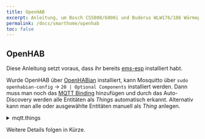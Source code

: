 ```yaml
---
title: OpenHAB
excerpt: Anleitung, um Bosch CS5800/6800i und Buderus WLW176/186 Wärmepumpen in OpenHAB einzubinden
permalink: /docs/smarthome/openhab
toc: false
---
```


## OpenHAB

Diese Anleitung setzt voraus, dass ihr bereits [ems-esp](/docs/smarthome/) installiert habt.

Wurde OpenHAB über [OpenHABian](https://www.openhab.org/docs/installation/openhabian.html) installiert, kann Mosquitto über `sudo openhabian-config` -> `20 | Optional Components` installiert werden.
Dann muss man noch das [MQTT Binding](https://www.openhab.org/addons/bindings/mqtt/) hinzufügen und durch das Auto-Discovery werden alle Entitäten als _Things_ automatisch erkannt.
Alternativ kann man alle oder ausgewählte Entitäten manuell als _Thing_ anlegen.

<details>
    <summary>mqtt.things</summary>
{% capture mqtt_things %}

```java
Bridge mqtt:broker:myMQTTBroker "My MQTT server"
[
    host="192.168.178.20",
    clientID="myMQTTClient"
]

Thing mqtt:topic:emsesp "Heatpump" (mqtt:broker:myMQTTBroker) [ availabilityTopic="ems-esp/status", payloadAvailable="online", payloadNotAvailable="offline" ] {
Channels:
Type number : TxFails "TX Fails" [stateTopic="ems-esp/heartbeat", transformationPattern="JSONPATH:$.txfails"]
Type number : NrgTotal "Energy Total" [stateTopic="ems-esp/boiler_data", transformationPattern="JSONPATH:$.nrgtotal"]
Type number : NrgWwTotal "Energy Warm Water Total" [stateTopic="ems-esp/boiler_data", transformationPattern="JSONPATH:$.dhw.nrg"]
Type number : NrgHeatingTotal "Energy Heating Total" [stateTopic="ems-esp/boiler_data", transformationPattern="JSONPATH:$.nrgsuppheating"]
Type number : MeterTotal "Meter Total" [stateTopic="ems-esp/boiler_data", transformationPattern="JSONPATH:$.metertotal"]
Type number : PowerCons "Power Consumption" [stateTopic="ems-esp/boiler_data", transformationPattern="JSONPATH:$.hppower"]
Type number : NrgConsHeatingTotal "Energy Consumption Heating Total" [stateTopic="ems-esp/boiler_data", transformationPattern="JSONPATH:$.nrgconscompheating"]
Type number : NrgConsWarmWaterTotal "Energy Consumption Warm Water Total" [stateTopic="ems-esp/boiler_data", transformationPattern="JSONPATH:$.dhw.meter"]
Type number : Modulation "Modulation" [stateTopic="ems-esp/boiler_data", transformationPattern="JSONPATH:$.curburnpow"]
Type number : OutdoorTemp "Outdoor Temperature" [stateTopic="ems-esp/boiler_data", transformationPattern="JSONPATH:$.outdoortemp"]
Type number : SelectedFlowTemp "Selected Flow Temperature" [stateTopic="ems-esp/boiler_data", transformationPattern="JSONPATH:$.selflowtemp"]
Type number : CurrFlowTemp "Current Flow Temperature" [stateTopic="ems-esp/boiler_data", transformationPattern="JSONPATH:$.curflowtemp"]
Type number : ReturnTemp "Return Temperature" [stateTopic="ems-esp/boiler_data", transformationPattern="JSONPATH:$.rettemp"]
Type number : CarrierReturn "Heat Carrier Return (TC0)" [stateTopic="ems-esp/boiler_data", transformationPattern="JSONPATH:$.hptc0"]
Type number : CarrierForward "Heat Carrier Forward (TC1)" [stateTopic="ems-esp/boiler_data", transformationPattern="JSONPATH:$.hptc1"]
Type number : CondenserTemp "Condenser Temperature (TC3)" [stateTopic="ems-esp/boiler_data", transformationPattern="JSONPATH:$.hptc3"]
Type number : CondenserReturnTemp "Condenser Return Temperature (TR3)" [stateTopic="ems-esp/boiler_data", transformationPattern="JSONPATH:$.hptr3"]
Type number : EvaporatorTemp "Evaporator Temperature (TR5)" [stateTopic="ems-esp/boiler_data", transformationPattern="JSONPATH:$.hptr5"]
Type number : EvaporatorReturnTemp "Evaporator Return Temperature (TR4)" [stateTopic="ems-esp/boiler_data", transformationPattern="JSONPATH:$.hptr4"]
Type number : AirInletTemp "Air Inlet Temperature (TL2)" [stateTopic="ems-esp/boiler_data", transformationPattern="JSONPATH:$.hptl2"]
Type number : CurrWarmWaterTemp "Current Warm Water Temperature" [stateTopic="ems-esp/boiler_data", transformationPattern="JSONPATH:$.dhw.curtemp"]
Type number : RoomSetpointTemp "Room Setpoint Temperature" [stateTopic="ems-esp/thermostat_data", transformationPattern="JSONPATH:$.hc1.seltemp"]
Type string : HeatingActive "Heating Active" [stateTopic="ems-esp/boiler_data", transformationPattern="JSONPATH:$.heatingactive"]
Type string : WarmWaterActive "Warm Water Active" [stateTopic="ems-esp/boiler_data", transformationPattern="JSONPATH:$.tapwateractive"]
Type string : WarmWaterMode "Warm Water Mode" [stateTopic="ems-esp/thermostat_data", transformationPattern="JSONPATH:$.dhw.mode"]
}

```

{% endcapture %}
{{ mqtt_things | markdownify }}

</details>

Weitere Details folgen in Kürze.
